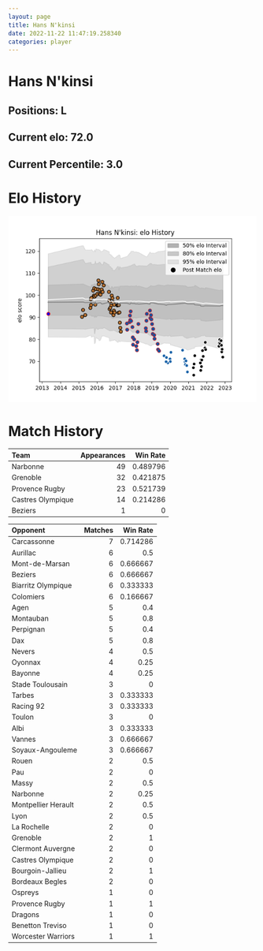 ```yaml
---  
layout: page  
title: Hans N'kinsi  
date: 2022-11-22 11:47:19.258340  
categories: player  
---
```

# Hans N'kinsi

## Positions: L

## Current elo: 72.0

## Current Percentile: 3.0

# Elo History


![elo history](history_HansN'kinsi.png)
# Match History


| Team              |   Appearances |   Win Rate |
|:------------------|--------------:|-----------:|
| Narbonne          |            49 |   0.489796 |
| Grenoble          |            32 |   0.421875 |
| Provence Rugby    |            23 |   0.521739 |
| Castres Olympique |            14 |   0.214286 |
| Beziers           |             1 |   0        |

| Opponent            |   Matches |   Win Rate |
|:--------------------|----------:|-----------:|
| Carcassonne         |         7 |   0.714286 |
| Aurillac            |         6 |   0.5      |
| Mont-de-Marsan      |         6 |   0.666667 |
| Beziers             |         6 |   0.666667 |
| Biarritz Olympique  |         6 |   0.333333 |
| Colomiers           |         6 |   0.166667 |
| Agen                |         5 |   0.4      |
| Montauban           |         5 |   0.8      |
| Perpignan           |         5 |   0.4      |
| Dax                 |         5 |   0.8      |
| Nevers              |         4 |   0.5      |
| Oyonnax             |         4 |   0.25     |
| Bayonne             |         4 |   0.25     |
| Stade Toulousain    |         3 |   0        |
| Tarbes              |         3 |   0.333333 |
| Racing 92           |         3 |   0.333333 |
| Toulon              |         3 |   0        |
| Albi                |         3 |   0.333333 |
| Vannes              |         3 |   0.666667 |
| Soyaux-Angouleme    |         3 |   0.666667 |
| Rouen               |         2 |   0.5      |
| Pau                 |         2 |   0        |
| Massy               |         2 |   0.5      |
| Narbonne            |         2 |   0.25     |
| Montpellier Herault |         2 |   0.5      |
| Lyon                |         2 |   0.5      |
| La Rochelle         |         2 |   0        |
| Grenoble            |         2 |   1        |
| Clermont Auvergne   |         2 |   0        |
| Castres Olympique   |         2 |   0        |
| Bourgoin-Jallieu    |         2 |   1        |
| Bordeaux Begles     |         2 |   0        |
| Ospreys             |         1 |   0        |
| Provence Rugby      |         1 |   1        |
| Dragons             |         1 |   0        |
| Benetton Treviso    |         1 |   0        |
| Worcester Warriors  |         1 |   1        |